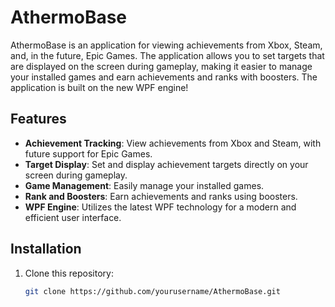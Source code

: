 # AthermoBase

AthermoBase is an application for viewing achievements from Xbox, Steam, and, in the future, Epic Games. The application allows you to set targets that are displayed on the screen during gameplay, making it easier to manage your installed games and earn achievements and ranks with boosters. The application is built on the new WPF engine!

## Features

- **Achievement Tracking**: View achievements from Xbox and Steam, with future support for Epic Games.
- **Target Display**: Set and display achievement targets directly on your screen during gameplay.
- **Game Management**: Easily manage your installed games.
- **Rank and Boosters**: Earn achievements and ranks using boosters.
- **WPF Engine**: Utilizes the latest WPF technology for a modern and efficient user interface.

## Installation

1. Clone this repository:
   ```bash
   git clone https://github.com/yourusername/AthermoBase.git
